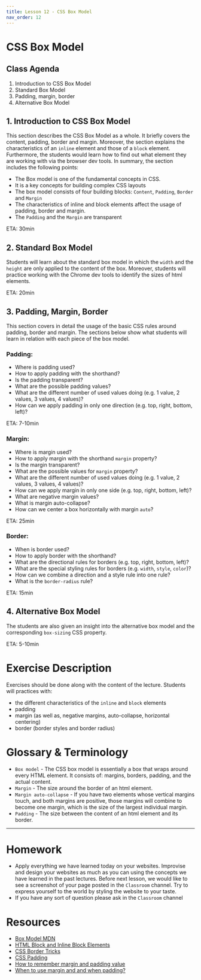 ```yaml
---
title: Lesson 12 - CSS Box Model
nav_order: 12
---
```


# CSS Box Model

## Class Agenda

1. Introduction to CSS Box Model
2. Standard Box Model
3. Padding, margin, border
4. Alternative Box Model

## 1. Introduction to CSS Box Model

This section describes the CSS Box Model as a whole. It briefly covers the content, padding, border and margin. Moreover, the section explains the characteristics of an `inline` element and those of a `block` element. Furthermore, the students would learn how to find out what element they are working with via the browser dev tools. In summary, the section includes the following points:

- The Box model is one of the fundamental concepts in CSS.
- It is a key concepts for building complex CSS layouts
- The box model consists of four building blocks: `Content`, `Padding`, `Border` and `Margin`
- The characteristics of inline and block elements affect the usage of padding, border and margin.
- The `Padding` and the `Margin` are transparent

ETA: 30min

## 2. Standard Box Model

Students will learn about the standard box model in which the `width` and the `height` are only applied to the content of the box. Moreover, students will practice working with the Chrome dev tools to identify the sizes of html elements.

ETA: 20min

## 3. Padding, Margin, Border

This section covers in detail the usage of the basic CSS rules around padding, border and margin. The sections below show what students will learn in relation with each piece of the box model.

### Padding:

- Where is padding used?
- How to apply padding with the shorthand?
- Is the padding transparent?
- What are the possible padding values?
- What are the different number of used values doing (e.g. 1 value, 2 values, 3 values, 4 values)?
- How can we apply padding in only one direction (e.g. top, right, bottom, left)?

ETA: 7-10min

### Margin:

- Where is margin used?
- How to apply margin with the shorthand `margin` property?
- Is the margin transparent?
- What are the possible values for `margin` property?
- What are the different number of used values doing (e.g. 1 value, 2 values, 3 values, 4 values)?
- How can we apply margin in only one side (e.g. top, right, bottom, left)?
- What are negative margin values?
- What is margin auto-collapse?
- How can we center a box horizontally with margin `auto`?

ETA: 25min

### Border:

- When is border used?
- How to apply border with the shorthand?
- What are the directional rules for borders (e.g. top, right, bottom, left)?
- What are the special styling rules for borders (e.g. `width`, `style`, `color`)?
- How can we combine a direction and a style rule into one rule?
- What is the `border-radius` rule?

ETA: 15min

## 4. Alternative Box Model

The students are also given an insight into the alternative box model and the corresponding `box-sizing` CSS property.

ETA: 5-10min

# Exercise Description

Exercises should be done along with the content of the lecture. Students will practices with:

- the different characteristics of the `inline` and `block` elements
- padding
- margin (as well as, negative margins, auto-collapse, horizontal centering)
- border (border styles and border radius)

# Glossary & Terminology

- `Box model` - The CSS box model is essentially a box that wraps around every HTML element. It consists of: margins, borders, padding, and the actual content.
- `Margin` - The size around the border of an html element.
- `Margin auto-collapse` - If you have two elements whose vertical margins touch, and both margins are positive, those margins will combine to become one margin, which is the size of the largest individual margin.
- `Padding` - The size between the content of an html element and its border.

---

# Homework

- Apply everything we have learned today on your websites. Improvise and design your websites as much as you can using the concepts we have learned in the past lectures. Before next lesson, we would like to see a screenshot of your page posted in the `Classroom` channel. Try to express yourself to the world by styling the website to your taste.
- If you have any sort of question please ask in the `Classroom` channel

# Resources

- [Box Model MDN](https://developer.mozilla.org/en-US/docs/Learn/CSS/Building_blocks/The_box_model)
- [HTML Block and Inline Block Elements](https://www.w3schools.com/html/html_blocks.asp)
- [CSS Border Tricks](https://css-tricks.com/almanac/properties/b/border/)
- [CSS Padding](https://www.w3schools.com/css/css_padding.asp)
- [How to remember margin and padding value](https://inspirnathan.medium.com/simple-mnemonic-for-margin-or-padding-shorthand-property-values-e73ddcfe1e70)
- [When to use margin and and when padding?](https://stackoverflow.com/questions/2189452/when-to-use-margin-vs-padding-in-css)
